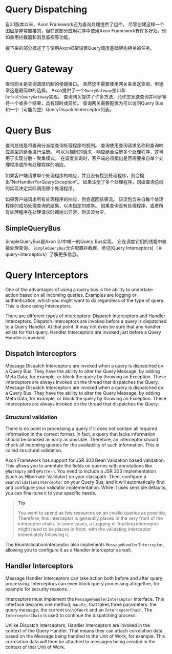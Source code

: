 Query Dispatching
=================
自3.1版本以来，Axon Framework还为查询处理提供了组件。 尽管创建这样一个图层是非常直接的，但在这部分应用程序中使用Axon Framework有许多好处，例如重用拦截器和消息监视等功能。

接下来的部分概述了与使用Axon框架设置Query调度基础架构相关的任务。

Query Gateway
=============
查询网关是查询调度机制的便捷接口。 虽然您不需要使用网关来发送查询，但通常这是最简单的选择。 Axon提供了一个`QueryGateway`接口和`DefaultQueryGateway`实现。 查询网关提供了许多方法，允许您发送查询并同步等待一个或多个结果，具有超时或异步。 查询网关需要配置为可以访问Query Bus和一个（可能为空）QueryDispatchInterceptor列表。

Query Bus
=========

查询总线是将查询分派给查询处理程序的机制。 查询使用查询请求名称和查询响应类型的组合进行注册。 可以为相同的请求 - 响应组合注册多个处理程序，这可用于实现分散 - 聚集模式。 在调度查询时，客户端必须指出是否需要来自单个处理程序或所有处理程序的响应。

如果客户端请求单个处理程序的响应，并且没有找到处理程序，则会抛出“NoHandlerForQueryException”。 如果注册了多个处理程序，则由查询总线的实现决定实际调用哪个处理程序。

如果客户端请求所有处理程序的响应，则会返回结果流。 该流包含来自每个处理程序的成功处理查询的结果，以未指定的顺序。 如果查询没有处理程序，或者所有处理程序在处理请求时都抛出异常，则该流为空。

SimpleQueryBus
--------------

SimpleQueryBus是Axon 3.1中唯一的Query Bus实现。 它在调度它们的线程中直接处理查询。 `SimpleQueryBus`允许配置拦截器，参见[Query Interceptors]（＃query-interceptors）了解更多信息。

Query Interceptors
==================
One of the advantages of using a query bus is the ability to undertake action based on all incoming queries. Examples are logging or authentication, which you might want to do regardless of the type of query. This is done using Interceptors.

There are different types of interceptors: Dispatch Interceptors and Handler Interceptors. Dispatch Interceptors are invoked before a query is dispatched to a Query Handler. At that point, it may not even be sure that any handler exists for that query. Handler Interceptors are invoked just before a Query Handler is invoked.

Dispatch Interceptors
---------------------
Message Dispatch Interceptors are invoked when a query is dispatched on a Query Bus. They have the ability to alter the Query Message, by adding Meta Data, for example, or block the query by throwing an Exception. These interceptors are always invoked on the thread that dispatches the Query.
Message Dispatch Interceptors are invoked when a query is dispatched on a Query Bus. They have the ability to alter the Query Message, by adding Meta Data, for example, or block the query by throwing an Exception. These interceptors are always invoked on the thread that dispatches the Query.

### Structural validation

There is no point in processing a query if it does not contain all required information in the correct format. In fact, a query that lacks information should be blocked as early as possible. Therefore, an interceptor should check all incoming queries for the availability of such information. This is called structural validation.

Axon Framework has support for JSR 303 Bean Validation based validation. This allows you to annotate the fields on queries with annotations like `@NotEmpty` and `@Pattern`. You need to include a JSR 303 implementation (such as Hibernate-Validator) on your classpath. Then, configure a `BeanValidationInterceptor` on your Query Bus, and it will automatically find and configure your validator implementation. While it uses sensible defaults, you can fine-tune it to your specific needs.

> **Tip**
>
> You want to spend as few resources on an invalid queries as possible. Therefore, this interceptor is generally placed in the very front of the interceptor chain. In some cases, a Logging or Auditing interceptor might need to be placed in front, with the validating interceptor immediately following it.

The BeanValidationInterceptor also implements `MessageHandlerInterceptor`, allowing you to configure it as a Handler Interceptor as well.

Handler Interceptors
--------------------
Message Handler Interceptors can take action both before and after query processing. Interceptors can even block query processing altogether, for example for security reasons.

Interceptors must implement the `MessageHandlerInterceptor` interface. This interface declares one method, `handle`, that takes three parameters: the query message, the current `UnitOfWork` and an `InterceptorChain`. The `InterceptorChain` is used to continue the dispatching process.

Unlike Dispatch Interceptors, Handler Interceptors are invoked in the context of the Query Handler. That means they can attach correlation data based on the Message being handled to the Unit of Work, for example. This correlation data will then be attached to messages being created in the context of that Unit of Work.
